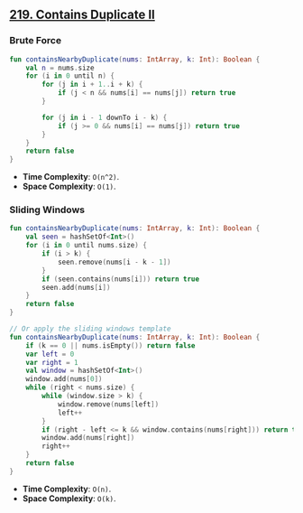 ## [219. Contains Duplicate II](https://leetcode.com/problems/contains-duplicate-ii)

### Brute Force

```kotlin
fun containsNearbyDuplicate(nums: IntArray, k: Int): Boolean {
    val n = nums.size
    for (i in 0 until n) {
        for (j in i + 1..i + k) {
            if (j < n && nums[i] == nums[j]) return true
        }

        for (j in i - 1 downTo i - k) {
            if (j >= 0 && nums[i] == nums[j]) return true
        }
    }
    return false
}
```

* **Time Complexity**: `O(n^2)`.
* **Space Complexity**: `O(1)`.

### Sliding Windows
```kotlin
fun containsNearbyDuplicate(nums: IntArray, k: Int): Boolean {
    val seen = hashSetOf<Int>()
    for (i in 0 until nums.size) {
        if (i > k) {
            seen.remove(nums[i - k - 1])
        }
        if (seen.contains(nums[i])) return true
        seen.add(nums[i])
    }        
    return false
}

// Or apply the sliding windows template
fun containsNearbyDuplicate(nums: IntArray, k: Int): Boolean {
    if (k == 0 || nums.isEmpty()) return false
    var left = 0
    var right = 1
    val window = hashSetOf<Int>()
    window.add(nums[0])
    while (right < nums.size) {
        while (window.size > k) {
            window.remove(nums[left])
            left++
        }
        if (right - left <= k && window.contains(nums[right])) return true
        window.add(nums[right])
        right++
    }
    return false
}
```

* **Time Complexity**: `O(n)`.
* **Space Complexity**: `O(k)`.
